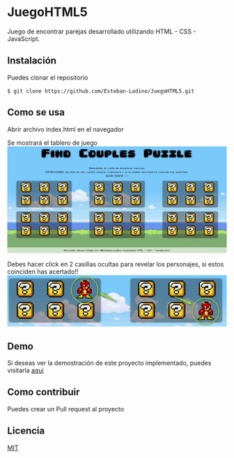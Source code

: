 #  JuegoHTML5

Juego de encontrar parejas desarrollado utilizando HTML - CSS - JavaScript.

## Instalación

Puedes clonar el repositorio

    $ git clone https://github.com/Esteban-Ladino/JuegoHTML5.git

## Como se usa
Abrir archivo index.html en el navegador

Se mostrará el tablero de juego
![Tablero de juego](https://github.com/Esteban-Ladino/JuegoHTML5/blob/master/images/preview1.png)

Debes hacer click en 2 casillas ocultas para revelar los personajes, si estos coinciden has acertado!!
![Preview2](https://github.com/Esteban-Ladino/JuegoHTML5/blob/master/images/preview2.png)

## Demo
Si deseas ver la demostración de este proyecto implementado, puedes visitarla [aquí](https://esteban-ladino.github.io/JuegoHTML5/)

## Como contribuir

Puedes crear un Pull request al proyecto

## Licencia

[MIT](https://github.com/Esteban-Ladino/JuegoHTML5/blob/master/LICENSE)
